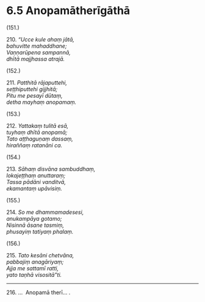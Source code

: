 # 6.5 Anopamātherīgāthā

(151.)

210\. _“Ucce kule ahaṃ jātā,_  
_bahuvitte mahaddhane;_  
_Vaṇṇarūpena sampannā,_  
_dhītā majjhassa atrajā._  

(152.)

211\. _Patthitā rājaputtehi,_  
_seṭṭhiputtehi gijjhitā;_  
_Pitu me pesayī dūtaṃ,_  
_detha mayhaṃ anopamaṃ._  

(153.)

212\. _Yattakaṃ tulitā esā,_  
_tuyhaṃ dhītā anopamā;_  
_Tato aṭṭhaguṇaṃ dassaṃ,_  
_hiraññaṃ ratanāni ca._  

(154.)

213\. _Sāhaṃ disvāna sambuddhaṃ,_  
_lokajeṭṭhaṃ anuttaraṃ;_  
_Tassa pādāni vanditvā,_  
_ekamantaṃ upāvisiṃ._  

(155.)

214\. _So me dhammamadesesi,_  
_anukampāya gotamo;_  
_Nisinnā āsane tasmiṃ,_  
_phusayiṃ tatiyaṃ phalaṃ._  

(156.)

215\. _Tato kesāni chetvāna,_  
_pabbajiṃ anagāriyaṃ;_  
_Ajja me sattamī ratti,_  
_yato taṇhā visositā”ti._  

---

216\. …  Anopamā therī… .
